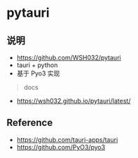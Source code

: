 # pytauri

## 说明

- <https://github.com/WSH032/pytauri>
- tauri + python
- 基于 Pyo3 实现

> docs

- <https://wsh032.github.io/pytauri/latest/>

## Reference

- <https://github.com/tauri-apps/tauri>
- <https://github.com/PyO3/pyo3>
